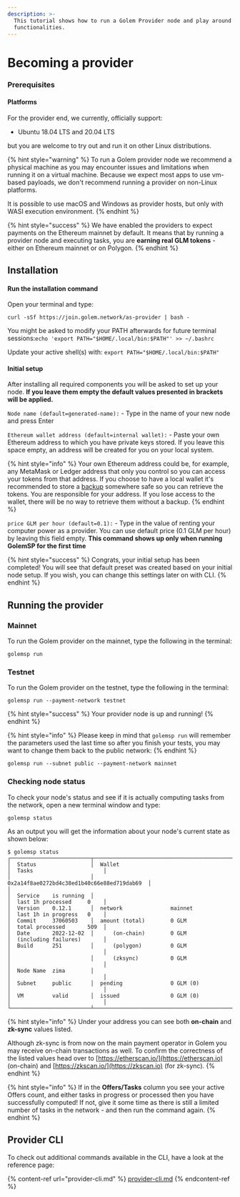 ```yaml
---
description: >-
  This tutorial shows how to run a Golem Provider node and play around with its
  functionalities.
---
```


# Becoming a provider

### Prerequisites

#### Platforms

For the provider end, we currently, officially support:

* Ubuntu 18.04 LTS and 20.04 LTS

but you are welcome to try out and run it on other Linux distributions.

{% hint style="warning" %}
To run a Golem provider node we recommend a physical machine as you may encounter issues and limitations when running it on a virtual machine. Because we expect most apps to use vm-based payloads, we don't recommend running a provider on non-Linux platforms.

It is possible to use macOS and Windows as provider hosts, but only with WASI execution environment.
{% endhint %}

{% hint style="success" %}
We have enabled the providers to expect payments on the Ethereum mainnet by default. It means that by running a provider node and executing tasks, you are **earning real GLM tokens** - either on Ethereum mainnet or on Polygon.
{% endhint %}

## Installation

#### Run the installation command

Open your terminal and type:

```
curl -sSf https://join.golem.network/as-provider | bash -
```

You might be asked to modify your PATH afterwards for future terminal sessions:`echo 'export PATH="$HOME/.local/bin:$PATH"' >> ~/.bashrc`

Update your active shell(s) with: `export PATH="$HOME/.local/bin:$PATH"`

#### Initial setup

After installing all required components you will be asked to set up your node. **If you leave them empty the default values presented in brackets will be applied.**

`Node name (default=generated-name):` - Type in the name of your new node and press Enter

`Ethereum wallet address (default=internal wallet):` - Paste your own Ethereum address to which you have private keys stored. If you leave this space empty, an address will be created for you on your local system.

{% hint style="info" %}
Your own Ethereum address could be, for example, any MetaMask or Ledger address that only you control so you can access your tokens from that address. If you choose to have a local wallet it's recommended to store a [backup](../payments/using-golem-on-mainnet/backing-up-your-golem-wallet.md) somewhere safe so you can retrieve the tokens. You are responsible for your address. If you lose access to the wallet, there will be no way to retrieve them without a backup.
{% endhint %}

`price GLM per hour (default=0.1):` - Type in the value of renting your computer power as a provider. You can use default price (0.1 GLM per hour) by leaving this field empty. **This command shows up only when running GolemSP for the first time**

{% hint style="success" %}
Congrats, your initial setup has been completed! You will see that default preset was created based on your initial node setup. If you wish, you can change this settings later on with CLI.
{% endhint %}

## Running the provider

### Mainnet

To run the Golem provider on the mainnet, type the following in the terminal:

```
golemsp run
```

### Testnet

To run the Golem provider on the testnet, type the following in the terminal:

```
golemsp run --payment-network testnet
```

{% hint style="success" %}
Your provider node is up and running!
{% endhint %}

{% hint style="info" %}
Please keep in mind that `golemsp run` will remember the parameters used the last time so after you finish your tests, you may want to change them back to the public network:
{% endhint %}

```
golemsp run --subnet public --payment-network mainnet
```

### Checking node status

To check your node's status and see if it is actually computing tasks from the network, open a new terminal window and type:

```
golemsp status
```

As an output you will get the information about your node's current state as shown below:

```
$ golemsp status
┌─────────────────────────┬──────────────────────────────────────────────┬─────────────────────────────┐
│  Status                 │  Wallet                                      │  Tasks                      │
│                         │  0x2a14f8ae0272bd4c38ed1b40c66e88ed719dab69  │                             │
│  Service    is running  │                                              │  last 1h processed     0    │
│  Version    0.12.1      │  network               mainnet               │  last 1h in progress   0    │
│  Commit     37060503    │  amount (total)        0 GLM                 │  total processed       509  │
│  Date       2022-12-02  │      (on-chain)        0 GLM                 │  (including failures)       │
│  Build      251         │      (polygon)         0 GLM                 │                             │
│                         │      (zksync)          0 GLM                 │                             │
│  Node Name  zima        │                                              │                             │
│  Subnet     public      │  pending               0 GLM (0)             │                             │
│  VM         valid       │  issued                0 GLM (0)             │                             │
└─────────────────────────┴──────────────────────────────────────────────┴─────────────────────────────┘

```

{% hint style="info" %}
Under your address you can see both **on-chain** and **zk-sync** values listed.

Although zk-sync is from now on the main payment operator in Golem you may receive on-chain transactions as well. To confirm the correctness of the listed values head over to [https://etherscan.io/](https://etherscan.io) (on-chain) and [https://zkscan.io/](https://zkscan.io) (for zk-sync).
{% endhint %}

{% hint style="info" %}
If in the **Offers/Tasks** column you see your active Offers count, and either tasks in progress or processed then you have successfully computed! If not, give it some time as there is still a limited number of tasks in the network - and then run the command again.
{% endhint %}

## Provider CLI

To check out additional commands available in the CLI, have a look at the reference page:

{% content-ref url="provider-cli.md" %}
[provider-cli.md](provider-cli.md)
{% endcontent-ref %}
